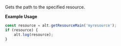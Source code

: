 Gets the path to the specified resource.

**Example Usage**

```js
const resource = alt.getResourceMain('myresource');
if (resource) {
    alt.log(resource);
}
```
